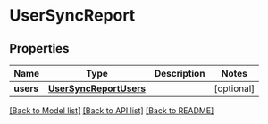 # UserSyncReport

## Properties
Name | Type | Description | Notes
------------ | ------------- | ------------- | -------------
**users** | [**UserSyncReportUsers**](UserSyncReportUsers.md) |  | [optional] 

[[Back to Model list]](../README.md#documentation-for-models) [[Back to API list]](../README.md#documentation-for-api-endpoints) [[Back to README]](../README.md)


